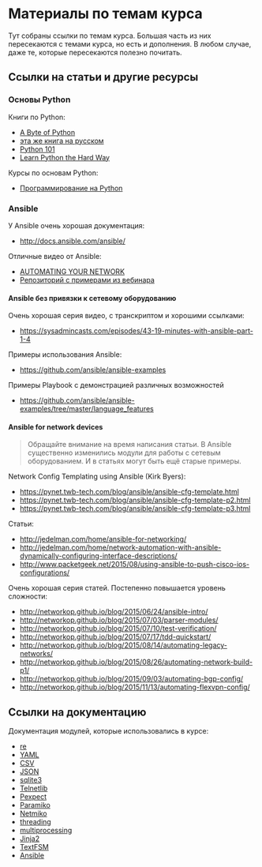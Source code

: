 # Материалы по темам курса

Тут собраны ссылки по темам курса.
Большая часть из них пересекаются с темами курса, но есть и дополнения.
В любом случае, даже те, которые пересекаются полезно почитать.


## Ссылки на статьи и другие ресурсы
### Основы Python

Книги по Python:
* [A Byte of Python](https://www.gitbook.com/book/swaroopch/byte-of-python/details)
 * [эта же книга на русском](http://wombat.org.ua/AByteOfPython/toc.html)
* [Python 101](https://leanpub.com/python_101)
* [Learn Python the Hard Way](https://learnpythonthehardway.org/book/)

Курсы по основам Python:
* [Программирование на Python](https://stepik.org/course/%D0%9F%D1%80%D0%BE%D0%B3%D1%80%D0%B0%D0%BC%D0%BC%D0%B8%D1%80%D0%BE%D0%B2%D0%B0%D0%BD%D0%B8%D0%B5-%D0%BD%D0%B0-Python-67)


### Ansible

У Ansible очень хорошая документация:
- http://docs.ansible.com/ansible/

Отличные видео от Ansible:
* [AUTOMATING YOUR NETWORK](https://www.ansible.com/webinars-training/automating-your-network)
 * [Репозиторий с примерами из вебинара](https://github.com/privateip/Ansible-Webinar-Mar2016)

#### Ansible без привязки к сетевому оборудованию

Очень хорошая серия видео, с транскриптом и хорошими ссылками:
- https://sysadmincasts.com/episodes/43-19-minutes-with-ansible-part-1-4

Примеры использования Ansible:
- https://github.com/ansible/ansible-examples

Примеры Playbook с демонстрацией различных возможностей
- https://github.com/ansible/ansible-examples/tree/master/language_features


#### Ansible for network devices

> Обращайте внимание на время написания статьи. В Ansible существенно изменились модули для работы с сетевым оборудованием. И в статьях могут быть ещё старые примеры.

Network Config Templating using Ansible (Kirk Byers):
- https://pynet.twb-tech.com/blog/ansible/ansible-cfg-template.html
- https://pynet.twb-tech.com/blog/ansible/ansible-cfg-template-p2.html
- https://pynet.twb-tech.com/blog/ansible/ansible-cfg-template-p3.html

Статьи:
- http://jedelman.com/home/ansible-for-networking/
- http://jedelman.com/home/network-automation-with-ansible-dynamically-configuring-interface-descriptions/
- http://www.packetgeek.net/2015/08/using-ansible-to-push-cisco-ios-configurations/

Очень хорошая серия статей. Постепенно повышается уровень сложности:
- http://networkop.github.io/blog/2015/06/24/ansible-intro/
- http://networkop.github.io/blog/2015/07/03/parser-modules/
- http://networkop.github.io/blog/2015/07/10/test-verification/
- http://networkop.github.io/blog/2015/07/17/tdd-quickstart/
- http://networkop.github.io/blog/2015/08/14/automating-legacy-networks/
- http://networkop.github.io/blog/2015/08/26/automating-network-build-p1/
- http://networkop.github.io/blog/2015/09/03/automating-bgp-config/
- http://networkop.github.io/blog/2015/11/13/automating-flexvpn-config/


## Ссылки на документацию

Документация модулей, которые использовались в курсе:
* [re](https://docs.python.org/2/library/re.html)
* [YAML](http://pyyaml.org/wiki/PyYAMLDocumentation)
* [CSV](https://docs.python.org/2/library/csv.html)
* [JSON](https://docs.python.org/2/library/json.html)
* [sqlite3](https://docs.python.org/2/library/sqlite3.html)
* [Telnetlib](https://docs.python.org/2/library/telnetlib.html)
* [Pexpect](https://pexpect.readthedocs.io/en/stable/)
* [Paramiko](http://docs.paramiko.org/en/2.0/)
* [Netmiko](https://pynet.twb-tech.com/blog/automation/netmiko.html)
* [threading](https://docs.python.org/2/library/threading.html)
* [multiprocessing](https://docs.python.org/2/library/multiprocessing.html)
* [Jinja2](http://jinja.pocoo.org/docs/dev/)
* [TextFSM](https://github.com/google/textfsm/wiki)
* [Ansible](http://docs.ansible.com/ansible/)
